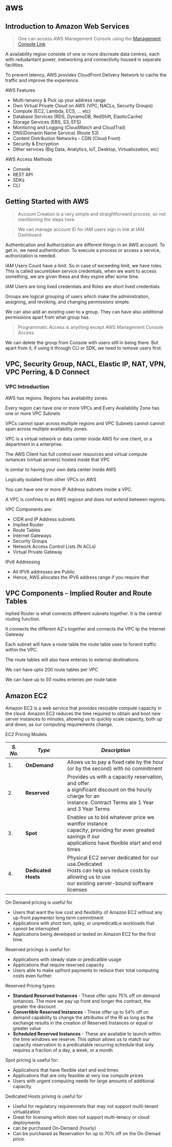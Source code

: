 # aws

## Introduction to Amazon Web Services

> One can access AWS Management Console using the [Management Console Link](https://console.aws.amazon.com/console/home)

A availability region consiste of one or more discreate data centres, each with redudantant power, metworking and connectivity housed in separate facilities.

To prevent latency, AWS provides CloudFront Delivery Network to cache the traffic and improve the experience.

AWS Features 
- Multi-tenancy & Pick up your address range
- Own Virtual Private Cloud on AWS (VPC, NACLs, Security Groups)
- Compute (EC2, Lambda, ECS, ... etc)
- Database Services (RDS, DynamoDB, RedShift, ElasticCache)
- Storage Services (EBS, S3, EFS)
- Monitoring and Logging (CloudWatch and CloudTrail)
- DNS(Domanin Name Service) (Route 53)
- Content Distribution Networks - CDN (Cloud Front)
- Security & Encryption
- Other services (Big Data, Analytics, IoT, Desktop, Virtualixzation, etc)


AWS Access Methods

- Console
- REST API
- SDKs
- CLI

## Getting Started with AWS

> Account Creation is a very simple and straightforward process, so not mentiioning the steps here.

> We can manage account ID for IAM users sign in link at IAM Dashboard.

Authentication and Authorization are different things in an AWS account. To get in, we need authentication. To execute a process or access a service, authorization is needed.

IAM Users Count have a limit. So in case of exceeding limit, we have roles. This is called securetoken service credentials, when we want to access something, we are given these and they expire after some time.

IAM Users are long lived credentials and Roles are short lived credentials.

Groups are logical grouping of users which make the administration, assigning, and revoking, and changing permissions simple.

We can also add an existing user to a group. They can have also additional permissions apart from what group has. 

> Programmatic Access is anything except AWS Management Console Access.

We can delete the group from Console with users still in being there. But apart from it, if using it through CLI or SDK, we need to remove users first. 

## VPC, Security Group, NACL, Elastic IP, NAT, VPN, VPC Perring, & D Connect

### VPC Introduction

AWS has regions. Regions has availability zones. 

Every region can have one or more VPCs and Every Availability Zone has one or more VPC Subnets

VPCs cannot span across multiple regions and VPC Subnets cannot cannot span across multiple availability zones.

VPC is a virtual network or data center inside AWS for one client, or a department in a enterprise.

The AWS Client has full control over resources and virtual compute isntances (virtual servers) hosted inside that VPC

Is similar to having your own data center inside AWS

Logically isolated from other VPCs on AWS

You can have one or more IP Address subnets inside a VPC.

A VPC is confines to an AWS regiosn and does not extend between regions.

VPC Components are:

- CIDR and IP Address subnets
- Implied Router
- Route Tables
- Internet Gateways
- Security Groups
- Network Access Control Lists (N ACLs)
- Virtual Private Gateway

IPv6 Addressing
- All IPV6 addresses are Public
- Hence, AWS allocates the IPV6 address range if you require that

## VPC Components - Implied Router and Route Tables

Inplied Router is what connects different subnets together. It is the central routing function.

It connects the different AZ's together and connects the VPC tp the Internet Gateway

Each subnet will have a route table the route table uses to forwrd traffic within the VPC.

The route tables will also have enteries to external destinations.

We can have upto 200 route tables per VPC

We can have up to 50 routes enteries per route table


## Amazon EC2

Amazon EC2 is a web service that provides resizable compute capacity in the cloud. Amazon EC2 reduces the time required to obtain and boot new server instances to minutes, allowing us to quickly scale capacity, both up and down, as our computing requirements change.

EC2 Pricing Models

| _S. No._| _Type_ | _Description_ |
|---|---|---|
|1.| **OnDemand**| Allows us to pay a fixed rate by the hour <br/> (or by the second) with no commitment |
|2.| **Reserved**|  Provides us with a capacity reservation, and offer <br/> a significant discount on the hourly charge  for an <br/>instance. Contract Terms ate 1 Year and 3 Year Terms|
|3.| **Spot**| Enables us to bid whatever price we wantfor instance <br/>capacity, providing for even greated savings if our  <br/>applications have flexible start and end times |
|4.| **Dedicated Hosts**| Physical EC2 server dedicated for our use.Dedicated  <br/> Hosts can help us reduce costs by allowing us to use<br/> our existing server-bound software licenses |

On Demand pricing is useful for 
- Users that want the low cost and flexibility of Amazon EC2 without any up-front paymentor long term commitment
- Applications with short tem, spiky, or unpredicatb;e workloads that cannot be interrupted
- Applications being developed or tested on Amazon EC2 for the first time.

Reserved pricings is useful for:
- Applications with steady state or predicatble usage
- Applications that require reserved capacity
- Users able to make upfront payments to reduce their total computing costs even further.

Reserved Pricing types:
- **Standard Reserved Instances** - These offer upto 75% off on demand isntances. The more we pay up front and longer the contract, the greater the discount
- **Convertible Reserved Instances** - These offer up to 54% off on demand capability to change the attributes of the RI as long as  the exchange results in the creation of Reserved Instances or equal or greater value
- **Scheduled Reserved Instances** - These are available to launch within the time windows we reserve. This option allows us to match our capacity reservation to a predicatable recurring schedule that only requires a fraction of a day, a week, or a month

Spot pricing is useful for:
- Applications that have flexible start and end times
- Applications that are only feasible at very low compute prices
- Users with urgent computing needs for large amounts of additional capacity.

Dedicated Hosts priving is useful for
- Useful for regulatory requiremnets thar may not support multi-tenant virtualization
- Great for licensing which does not support multi-tenacy or cloud deployments
- can be purchased On-Demand (hourly)
- Can be purchased as Reservation for up to 70% off on the On-Demad price.